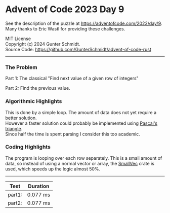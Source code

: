 # Advent of Code 2023 Day 9

See the description of the puzzle at <https://adventofcode.com/2023/day/9>.\
Many thanks to Eric Wastl for providing these challenges.

MIT License\
Copyright (c) 2024 Gunter Schmidt.\
Source Code: <https://github.com/GunterSchmidt/advent-of-code-rust>

---
### The Problem

Part 1: The classical "Find next value of a given row of integers"

Part 2: Find the previous value.

### Algorithmic Highlights

This is done by a simple loop. The amount of data does not yet require a better solution.  
However a faster solution could probably be implemented using 
[Pascal's triangle](https://en.wikipedia.org/wiki/Pascal%27s_triangle).  
Since half the time is spent parsing I consider this too academic.

### Coding Highlights

The program is looping over each row separately. This is a small amount of data, so
instead of using a normal vector or array, the [SmallVec](https://docs.rs/smallvec/latest/smallvec/) 
crate is used, which speeds up the logic almost 50%.

---

| Test   | Duration |
| -------| -------- |
| part1: | 0.077 ms |
| part2: | 0.077 ms |

